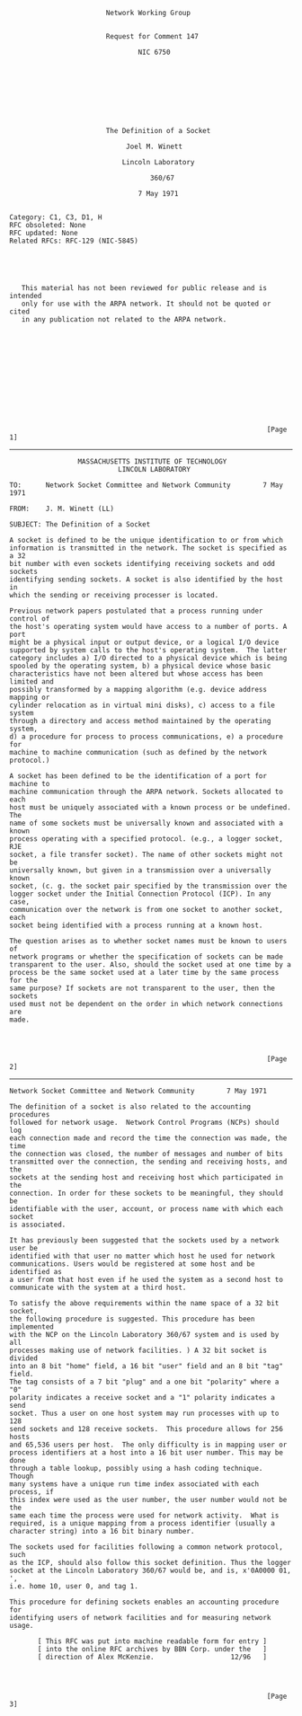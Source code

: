                             Network Working Group


                            Request for Comment 147

                                    NIC 6750









                            The Definition of a Socket

                                 Joel M. Winett

                                Lincoln Laboratory

                                       360/67

                                    7 May 1971


    Category: C1, C3, D1, H
    RFC obsoleted: None
    RFC updated: None
    Related RFCs: RFC-129 (NIC-5845)





       This material has not been reviewed for public release and is intended
       only for use with the ARPA network. It should not be quoted or cited
       in any publication not related to the ARPA network.













                                                                    [Page 1]

------------------------------------------------------------------------

``` newpage
                 MASSACHUSETTS INSTITUTE OF TECHNOLOGY
                           LINCOLN LABORATORY

TO:      Network Socket Committee and Network Community        7 May 1971

FROM:    J. M. Winett (LL)

SUBJECT: The Definition of a Socket

A socket is defined to be the unique identification to or from which
information is transmitted in the network. The socket is specified as a 32
bit number with even sockets identifying receiving sockets and odd sockets
identifying sending sockets. A socket is also identified by the host in
which the sending or receiving processer is located.

Previous network papers postulated that a process running under control of
the host's operating system would have access to a number of ports. A port
might be a physical input or output device, or a logical I/O device
supported by system calls to the host's operating system.  The latter
category includes a) I/O directed to a physical device which is being
spooled by the operating system, b) a physical device whose basic
characteristics have not been altered but whose access has been limited and
possibly transformed by a mapping algorithm (e.g. device address mapping or
cylinder relocation as in virtual mini disks), c) access to a file system
through a directory and access method maintained by the operating system,
d) a procedure for process to process communications, e) a procedure for
machine to machine communication (such as defined by the network protocol.)

A socket has been defined to be the identification of a port for machine to
machine communication through the ARPA network. Sockets allocated to each
host must be uniquely associated with a known process or be undefined. The
name of some sockets must be universally known and associated with a known
process operating with a specified protocol. (e.g., a logger socket, RJE
socket, a file transfer socket). The name of other sockets might not be
universally known, but given in a transmission over a universally known
socket, (c. g. the socket pair specified by the transmission over the
logger socket under the Initial Connection Protocol (ICP). In any case,
communication over the network is from one socket to another socket, each
socket being identified with a process running at a known host.

The question arises as to whether socket names must be known to users of
network programs or whether the specification of sockets can be made
transparent to the user. Also, should the socket used at one time by a
process be the same socket used at a later time by the same process for the
same purpose? If sockets are not transparent to the user, then the sockets
used must not be dependent on the order in which network connections are
made.




                                                                [Page 2]
```

------------------------------------------------------------------------

``` newpage
Network Socket Committee and Network Community        7 May 1971

The definition of a socket is also related to the accounting procedures
followed for network usage.  Network Control Programs (NCPs) should log
each connection made and record the time the connection was made, the time
the connection was closed, the number of messages and number of bits
transmitted over the connection, the sending and receiving hosts, and the
sockets at the sending host and receiving host which participated in the
connection. In order for these sockets to be meaningful, they should be
identifiable with the user, account, or process name with which each socket
is associated.

It has previously been suggested that the sockets used by a network user be
identified with that user no matter which host he used for network
communications. Users would be registered at some host and be identified as
a user from that host even if he used the system as a second host to
communicate with the system at a third host.

To satisfy the above requirements within the name space of a 32 bit socket,
the following procedure is suggested. This procedure has been implemented
with the NCP on the Lincoln Laboratory 360/67 system and is used by all
processes making use of network facilities. ) A 32 bit socket is divided
into an 8 bit "home" field, a 16 bit "user" field and an 8 bit "tag" field.
The tag consists of a 7 bit "plug" and a one bit "polarity" where a "0"
polarity indicates a receive socket and a "1" polarity indicates a send
socket. Thus a user on one host system may run processes with up to 128
send sockets and 128 receive sockets.  This procedure allows for 256 hosts
and 65,536 users per host.  The only difficulty is in mapping user or
process identifiers at a host into a 16 bit user number. This may be done
through a table lookup, possibly using a hash coding technique.  Though
many systems have a unique run time index associated with each process, if
this index were used as the user number, the user number would not be the
same each time the process were used for network activity.  What is
required, is a unique mapping from a process identifier (usually a
character string) into a 16 bit binary number.

The sockets used for facilities following a common network protocol, such
as the ICP, should also follow this socket definition. Thus the logger
socket at the Lincoln Laboratory 360/67 would be, and is, x'0A0000 01, ',
i.e. home 10, user 0, and tag 1.

This procedure for defining sockets enables an accounting procedure for
identifying users of network facilities and for measuring network usage.

       [ This RFC was put into machine readable form for entry ]
       [ into the online RFC archives by BBN Corp. under the   ]
       [ direction of Alex McKenzie.                   12/96   ]




                                                                [Page 3]
```
